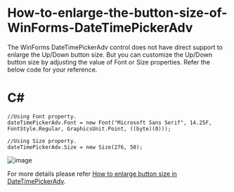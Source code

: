 # How-to-enlarge-the-button-size-of-WinForms-DateTimePickerAdv
The WinForms DateTimePickerAdv control does not have direct support to enlarge the Up/Down button size. But you can customize the Up/Down button size by adjusting the value of Font or Size properties. Refer the below code for your reference. 

# C#
    //Using Font property.
    dateTimePickerAdv.Font = new Font("Microsoft Sans Serif", 14.25F, FontStyle.Regular, GraphicsUnit.Point, ((byte)(0)));
 
    //Using Size property.
    dateTimePickerAdv.Size = new Size(276, 50);

![image](https://user-images.githubusercontent.com/93652178/204488953-46dc7b0f-58dc-4ec0-9dbc-e4ccd4b5c873.png)

For more details please refer [How to enlarge button size in DateTimePickerAdv](https://www.syncfusion.com/kb/12020/how-to-enlarge-the-button-size-of-wf-datetimepickeradv).
